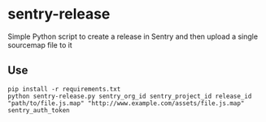 sentry-release
==============

Simple Python script to create a release in Sentry and then upload a single sourcemap file to it

## Use

    pip install -r requirements.txt
    python sentry-release.py sentry_org_id sentry_project_id release_id "path/to/file.js.map" "http://www.example.com/assets/file.js.map" sentry_auth_token
